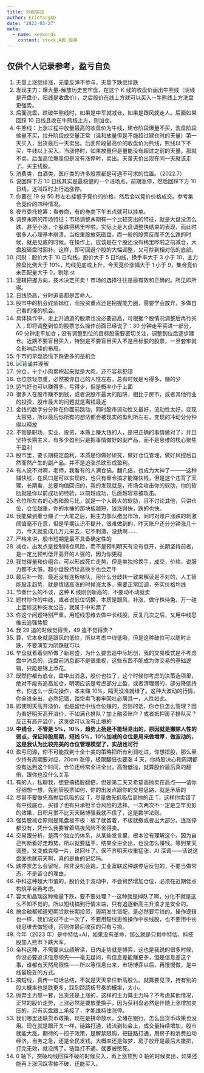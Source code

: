 ```yaml
---
title: 炒股实战
author: EricYangXD
date: "2023-03-27"
meta:
  - name: keywords
    content: stock,A股,股票
---
```


## 仅供个人记录参考，盈亏自负

1. 无量上涨继续涨，无量反弹不参与，无量下跌继续跌
2. 发现主力：爆大量-解放历史套牢盘，在这个 K 线的收盘价画出牛熊线（阴线是开盘价，阳线是收盘价），之后股价在线上方就可以买入--牛熊线上方洗盘更强势。
3. 后面洗盘，跌破牛熊线时，如果是中军就减仓，如果是跟风就走人。后面如果回踩 10 日线且收在牛熊线上方，则加仓。
4. 牛熊线：上涨过程中放量最高的收盘价为牛线，建仓阶段爆量不买，洗盘阶段缩量不买，拉升阶段成交量正常（温和放量但是不能超过建仓时的天量）第一天买入，出货最后一天卖出。后面阶段最高价的收盘价为熊线，熊线以下不买，牛线以上买入。当涨停时，如果放量但是量能没有超过之前的天量，那就不卖。后面高位爆量但是没有涨停时，卖出。天量天价出现在同一天就该走了。买主线股。
5. 消费类，白酒类，医疗类的许多股票都是可遇不可求的位置。（2022.7）
6. 说回踩下方 10 日线其实是最稳健的一个进场点。前期涨停，然后回踩下方 10 日线，这叫踩时上行追涨停。
7. 你要在 19 分 50 秒左右挂低于竞价的价格，然后会以竞价价格成交。参考集合竞价的四种情况。
8. 夜市委托抢筹：看券商，有的券商下午五点就可以挂单。
9. 调整末期的市场特征：市场调整末期有一个比较突出的特征，就是大盘没怎么跌，甚至小涨，个股跌得稀里哗啦。实际上是大盘调整快结束的表现，而此时很多人心理基本崩溃。当权重股放死砸盘，而一般的股票反而不怎么跌的时候，就是见底的时候。在操作上，应该是在个股还没有稀里哗啦之前减仓，大盘股砸盘时回补。这样，即可回避个股的大幅调整，又可抄到相对低的底部。
10. 问财：股价大于 10 日均线，股价大于 5 日均线，换手率大于 3 小于 10，主力控盘比例大于 10%，均线见底或上升，今天竞价涨幅大于 1 小于 9，集合竞价未匹配量大于 0，剔除 st
11. 逻辑把握方向，技术决定买卖！市场的选择往往是最有效和正确的。所见即所得。
12. 日线恐高，分时追高都是苦命人。
13. 股市中的机会姹紫嫣红，而投资重点还是把握能力圈，需要学会放弃，多做自己看的懂的机会。
14. 具体操作中，走上升通道的股票也没必要追高，可根据个股情况调整后再行买入；即将调整到位的股票怎么操作前面已经说了：30 分钟走平买进一部分，60 分钟走平加仓；没有调整到位的目标股需要密切关注，调整到位后逐步建仓。近期不要盲目买入，特别是不要盲目买入不是目标股的股票，一旦套牢就会影响后续的布局。
15. 牛市的早盘恐慌下跌更多的是机会
16. ![背诵并理解](https://cdn.jsdelivr.net/gh/EricYangXD/vital-images/imgs/WechatIMG64.jpeg)
17. 分仓，十个小肉累积起来就是大肉，还不容易犯错
18. 仓位忽轻忽重，必然被你自己的人性左右，总有时候是亏得多，赚的少
19. 运气好也可以赚得多，亏得少，但是概率小于上面
20. 很多人在股市赚不到钱，或者说股市最大的陷阱，相比于房市，或者其他行业的投资，股市最大的问题就是离钱最近
21. 金钱的数字分分钟在你面前跳动，同时股市流动性又最好，流动性太好，变现太容易，所以最后你所有的想法都会被现实的盈利所左右，变现的冲动分分钟得以释放
22. 不管是职场，实业，投资，本质上赚大钱的人，是把正确的事情做对了，并且坚持长期主义，有多少盈利只是把事情做好的副产品，而不是思维的核心聚焦于盈利
23. 股市里，要长期稳定盈利，本质是你做好研究，做好仓位管理，做好风控后自然而然产生的副产品。并不是追涨杀跌形成盈利。
24. 有人说不对啊，老师，我看有的人满仓搞，翻几倍，也成为大神了———这种赚快钱，在风口是可以实现的，也只有重仓搞才能赚快钱，但是这个违背了天理，长期看，总要均值回归的，我的发现就是，市场会攻击你的软肋，你的软肋就是你以前成功的经验，以前越成功，后面越容易被攻击。
25. 仓位所左右的心态和盈亏比，就是一个人最大的软肋，且不讨论其他，只讲仓位，仓位越重，你的水桶的那块板越短，钱涨得快，跌的也快。
26. 我能做到重仓赚了一大笔之后，把主力部队撤出市场，同时对账户涨跌的刺激阈值毫不在意，但是早期认识不提升，很难做到的，昨天账户还分分钟涨几十万，今天就变成几万元来去，它不刺激，没劲啊……
27. 严格来讲，股市短期是最不具备确定性的
28. 减仓，出发点是控制持仓风险，而不是预判明天有没有低开，长期坚持前者，是一定比预判低开高开的人强的，因为你更稳
29. 我觉得量和价组合，可以形成死亡走势，但是单独拎换手，成交，价格，说服力都不太够。超小盘股持续高换手也会走牛
30. 最后补一句，最近没有连板梯队，用什么分歧转一致来解读是不对的，人工智能股走趋势，就是情绪高涨的时候涨太多，需要正常回调，夯实价格均线
31. 节奏什么的不谈，这种 K 线刚创新高的，不要动不动就卖
32. 题材炒作的中线，或者说低位切换，本质是跟风，补涨，做守株待兔，万一碰上蓝标这种突发公告，就属于中彩票了
33. 你这个问题特别严重，用短线思维去做中长线股，反复几次之后，又用中线思维去追强势股
34. 我 29 追的时候觉得贵，49 追不觉得贵？
35. 算，它本身就是跟风的低位，所以考虑中线低吸，但是这种破位可以随时止跌，不要演变为阴跌就可以
36. 早盘就看着剑桥做了新易盛，为什么要去追中际旭创，我的交易模式是不考虑盘中消息的，连盘前消息都不是很重视，这些东西不能成为你交易的基础逻辑，只能是锦上添花。
37. 既然你都有底仓，盘中出消息，股价也拉了，这个时候你考虑的决策选项里，绝对不能有追高加仓，明明应该是考虑部分止盈，或者清理弱的，部分降低持仓，你这么一反向操作，本来赚 10%，隔天没准就绿了。这种大波动的行情，你全进全出，必然犯错，踏空卖飞套牢回吐必居其一，人性如此。
38. 即使明天高开溢价，也是留给中线仓位赚的，否则的话，你仓位怎么管理？因为看好明天高开溢价，不如满仓排队？加上融资账户？或者抵押房子排队买？反正有高开溢价，这贪欲可以没有止境的
39. **中线仓，不管是 5%，10%，趋势上扬是不能轻易出的，原因就是撇除人性的弱点，保证持股周期，短线 5%，10%加减的仓位是用来做增厚，做波动的，这是我认为比较完美的仓位管理模型了，实战也可行**
40. 盈亏同源，你不可能找到十全十美的策略把所有利润吃进，你想捂股，那么至少持有周期要对应，20cm 涨停，极限翻倍也要涨 4 天，你持股决心和周期都没有达到这个时间，仓位还经常全进全出，高吸低抛，就算股价最后真的翻倍，跟你也没什么关系
41. 有的人，私聊我，想要搞捂股翻倍，但是第二天又希望高抛卖在高点——请你仔细想一想，先别管股票如何，你的出发点跟你的交易思路，就是矛盾的
42. 尽量不要做先高抛后低吸的反 T，尽量做先低吸后高抛的正 T，这样你卖错了有中线底仓，买错了也有只承担半仓风险的选择。一次两次不一定是立竿见影的效果，日积月累不比天天赌博强我就不信了，这是数学法则。
43. 强势股减仓原则是尾盘板不板：板了就留着，不板就撤或者出大部分。连涨停都没有，凭什么我要冒着隔夜风险不舍得卖。
44. 交易跟分析，是两个独立的体系，从某些发言里，根本没有理解这个。因为自己判断看好走趋势，所以就要猛干，结果全进全出，也没怎么赚钱。等到某天调整，又变成哀嚎一片，说回吐了。保不齐明天权重猛涨，AI 深调——话说这盘面也就前天啊，真的是鱼的记忆吗。
45. 跌停票怎么会留呢，除非没机会跑。工业富联这种跌停后反包的，不要当做常态，不是留仓的理由。
46. 中科这种超大市值的，股价处于波动中，不会贸然增加仓位，必须在近期低点构筑平台再考虑。
47. 容大和晶瑞这种缩量下跌，要不要处理？--这种就是掉队了啊，分化不就是这么不知不觉的。所以短线搞到行情末端，只有追逐新高主升浪才是安全的。
48. 搞金融都知道短期贷款长期投资，周期发生错配，是必然要亏钱的。操作逻辑也一样，我们说过不止一次了，不要用短线思维操作中长线股，也不要用中长线思维去做短线，否则你最后收获的只有亏损。
49. 今年（2023 年）是中特估+AI，如果没有革命，那么就是只剩中特估，科技股加入熊市下跌大军。
50. 帝科这种，不需要从业绩解读，日内走势就是博弈，这也是我说的很多时候，你没必要追求信息领先——毫无疑问，有信息差能赚更多，但是信息差这个事，谁都有天然局限性——所以等信息出来，市场博弈以后，再慢慢做，是中线最稳妥的方式。
51. 搞短线，真传一句话总结，不就是天天拿住新高股么。就算要见顶，持有别的股大概率也是跌更多，踩到跷跷板节奏的概率，太小。
52. 抛弃主力那一套，出货还是上涨的，这样的主力算主力吗？不考虑其他情况，正常的股价走势，上涨必然是要放量换手，因为获利盘必然是伴随上涨增加卖压的，只有买盘跟上承接了，才能维持住涨停。
53. 我们哪里还缺货币政策，现在是拼命放水，全堵在银行，怎么出货币政策也没用。现在就是跟开关一样，链路打通，钱流到社会上，成交量持续增加，股市就能大涨。期待的一揽子政策，是解禁限购，把链路打通，用房子和消费拉动经济。当务之急，还是全民发钱。大概率还是做梦，房子放开是最后大撒把，打完无效，就没牌了。链路打不通，就要被憋死。
54. 0 轴下，突破均线回踩不破的时候买入，再上涨顶到 0 轴的时候卖出，如果还能再上涨回踩零轴不破，还能买入。
